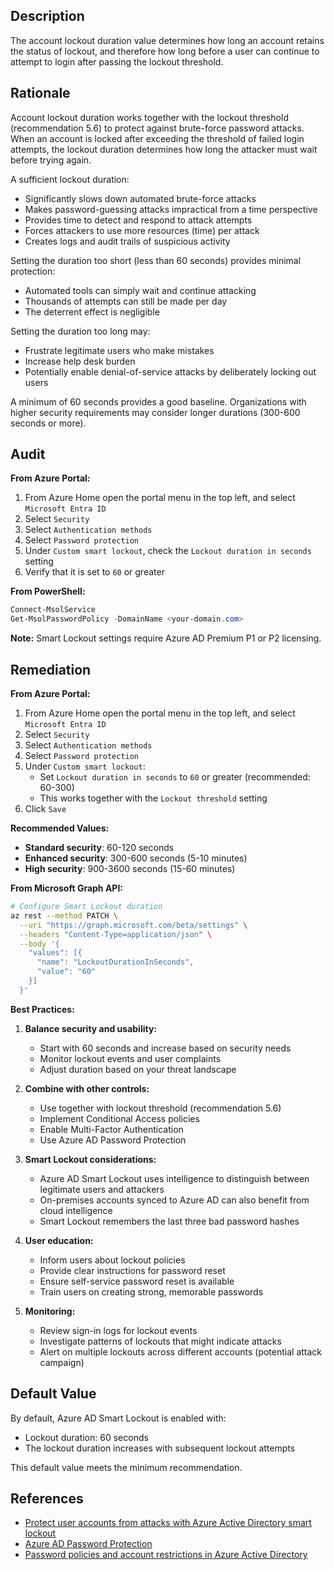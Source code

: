 ## Description

The account lockout duration value determines how long an account retains the status of lockout, and therefore how long before a user can continue to attempt to login after passing the lockout threshold.

## Rationale

Account lockout duration works together with the lockout threshold (recommendation 5.6) to protect against brute-force password attacks. When an account is locked after exceeding the threshold of failed login attempts, the lockout duration determines how long the attacker must wait before trying again.

A sufficient lockout duration:
- Significantly slows down automated brute-force attacks
- Makes password-guessing attacks impractical from a time perspective
- Provides time to detect and respond to attack attempts
- Forces attackers to use more resources (time) per attack
- Creates logs and audit trails of suspicious activity

Setting the duration too short (less than 60 seconds) provides minimal protection:
- Automated tools can simply wait and continue attacking
- Thousands of attempts can still be made per day
- The deterrent effect is negligible

Setting the duration too long may:
- Frustrate legitimate users who make mistakes
- Increase help desk burden
- Potentially enable denial-of-service attacks by deliberately locking out users

A minimum of 60 seconds provides a good baseline. Organizations with higher security requirements may consider longer durations (300-600 seconds or more).

## Audit

**From Azure Portal:**

1. From Azure Home open the portal menu in the top left, and select `Microsoft Entra ID`
2. Select `Security`
3. Select `Authentication methods`
4. Select `Password protection`
5. Under `Custom smart lockout`, check the `Lockout duration in seconds` setting
6. Verify that it is set to `60` or greater

**From PowerShell:**

```powershell
Connect-MsolService
Get-MsolPasswordPolicy -DomainName <your-domain.com>
```

**Note:** Smart Lockout settings require Azure AD Premium P1 or P2 licensing.

## Remediation

**From Azure Portal:**

1. From Azure Home open the portal menu in the top left, and select `Microsoft Entra ID`
2. Select `Security`
3. Select `Authentication methods`
4. Select `Password protection`
5. Under `Custom smart lockout`:
   - Set `Lockout duration in seconds` to `60` or greater (recommended: 60-300)
   - This works together with the `Lockout threshold` setting
6. Click `Save`

**Recommended Values:**

- **Standard security**: 60-120 seconds
- **Enhanced security**: 300-600 seconds (5-10 minutes)
- **High security**: 900-3600 seconds (15-60 minutes)

**From Microsoft Graph API:**

```bash
# Configure Smart Lockout duration
az rest --method PATCH \
  --uri "https://graph.microsoft.com/beta/settings" \
  --headers "Content-Type=application/json" \
  --body '{
    "values": [{
      "name": "LockoutDurationInSeconds",
      "value": "60"
    }]
  }'
```

**Best Practices:**

1. **Balance security and usability:**
   - Start with 60 seconds and increase based on security needs
   - Monitor lockout events and user complaints
   - Adjust duration based on your threat landscape

2. **Combine with other controls:**
   - Use together with lockout threshold (recommendation 5.6)
   - Implement Conditional Access policies
   - Enable Multi-Factor Authentication
   - Use Azure AD Password Protection

3. **Smart Lockout considerations:**
   - Azure AD Smart Lockout uses intelligence to distinguish between legitimate users and attackers
   - On-premises accounts synced to Azure AD can also benefit from cloud intelligence
   - Smart Lockout remembers the last three bad password hashes

4. **User education:**
   - Inform users about lockout policies
   - Provide clear instructions for password reset
   - Ensure self-service password reset is available
   - Train users on creating strong, memorable passwords

5. **Monitoring:**
   - Review sign-in logs for lockout events
   - Investigate patterns of lockouts that might indicate attacks
   - Alert on multiple lockouts across different accounts (potential attack campaign)

## Default Value

By default, Azure AD Smart Lockout is enabled with:
- Lockout duration: 60 seconds
- The lockout duration increases with subsequent lockout attempts

This default value meets the minimum recommendation.

## References

- [Protect user accounts from attacks with Azure Active Directory smart lockout](https://docs.microsoft.com/en-us/azure/active-directory/authentication/howto-password-smart-lockout)
- [Azure AD Password Protection](https://docs.microsoft.com/en-us/azure/active-directory/authentication/concept-password-ban-bad)
- [Password policies and account restrictions in Azure Active Directory](https://docs.microsoft.com/en-us/azure/active-directory/authentication/concept-sspr-policy)

